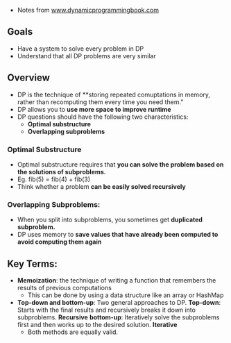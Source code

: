 * Notes from www.dynamicprogrammingbook.com
## Goals
* Have a system to solve every problem in DP
* Understand that all DP problems are very similar 

## Overview
* DP is the technique of **storing repeated comuptations in memory, rather than recomputing them every time you need them."
* DP allows you to **use more space to improve runtime**
* DP questions should have the following two characteristics: 
  * **Optimal substructure**
  * **Overlapping subproblems**
  
### Optimal Substructure
* Optimal substructure requires that **you can solve the problem based on the solutions of subproblems.**
* Eg. fib(5) = fib(4) + fib(3)
* Think whether a problem **can be easily solved recursively** 

### Overlapping Subproblems:
* When you split into subproblems, you sometimes get **duplicated subproblem.** 
* DP uses memory to **save values that have already been computed to avoid computing them again**

## Key Terms: 
* **Memoization**: the technique of writing a function that remembers the results of previous computations
  * This can be done by using a data structure like an array or HashMap 
* **Top-down and bottom-up**: Two general approaches to DP. 
  **Top-down**: Starts with the final results and recursively breaks it down into subproblems. **Recursive**
  **bottom-up**: Iteratively solve the subproblems first and then works up to the desired solution. **Iterative** 
  * Both methods are equally valid. 
